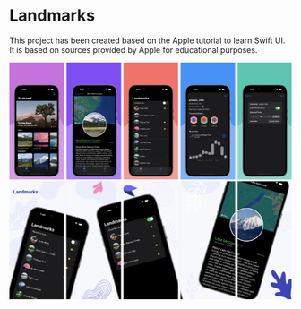 # Landmarks

This project has been created based on the Apple tutorial to learn Swift UI. It is based on sources provided by Apple for educational purposes.

![image1](/screenshots/1.png)
![image2](/screenshots/2.png)
